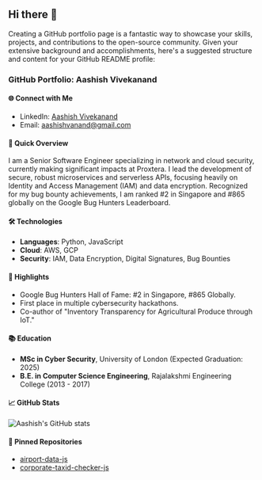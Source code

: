 ## Hi there 👋

Creating a GitHub portfolio page is a fantastic way to showcase your skills, projects, and contributions to the open-source community. Given your extensive background and accomplishments, here's a suggested structure and content for your GitHub README profile:

### GitHub Portfolio: Aashish Vivekanand

#### 🌐 Connect with Me
- LinkedIn: [Aashish Vivekanand](https://www.linkedin.com/in/aashishvanand)
- Email: [aashishvanand@gmail.com](mailto:aashishvanand@gmail.com)

#### 🎯 Quick Overview
I am a Senior Software Engineer specializing in network and cloud security, currently making significant impacts at Proxtera. I lead the development of secure, robust microservices and serverless APIs, focusing heavily on Identity and Access Management (IAM) and data encryption. Recognized for my bug bounty achievements, I am ranked #2 in Singapore and #865 globally on the Google Bug Hunters Leaderboard.

#### 🛠️ Technologies
- **Languages**: Python, JavaScript
- **Cloud**: AWS, GCP
- **Security**: IAM, Data Encryption, Digital Signatures, Bug Bounties

#### 🌟 Highlights
- Google Bug Hunters Hall of Fame: #2 in Singapore, #865 Globally.
- First place in multiple cybersecurity hackathons.
- Co-author of "Inventory Transparency for Agricultural Produce through IoT."

#### 📚 Education
- **MSc in Cyber Security**, University of London (Expected Graduation: 2025)
- **B.E. in Computer Science Engineering**, Rajalakshmi Engineering College (2013 - 2017)

#### 📈 GitHub Stats
![Aashish's GitHub stats](https://github-readme-stats.vercel.app/api?username=aashishvanand&show_icons=true&theme=radical)

#### 📌 Pinned Repositories
- [airport-data-js](https://github.com/aashishvanand/airport-data-js)
- [corporate-taxid-checker-js](https://github.com/aashishvanand/corporate-taxid-checker-js)


<!--
**aashishvanand/aashishvanand** is a ✨ _special_ ✨ repository because its `README.md` (this file) appears on your GitHub profile.

Here are some ideas to get you started:

- 🔭 I’m currently working on ...
- 🌱 I’m currently learning ...
- 👯 I’m looking to collaborate on ...
- 🤔 I’m looking for help with ...
- 💬 Ask me about ...
- 📫 How to reach me: ...
- 😄 Pronouns: ...
- ⚡ Fun fact: ...
-->
